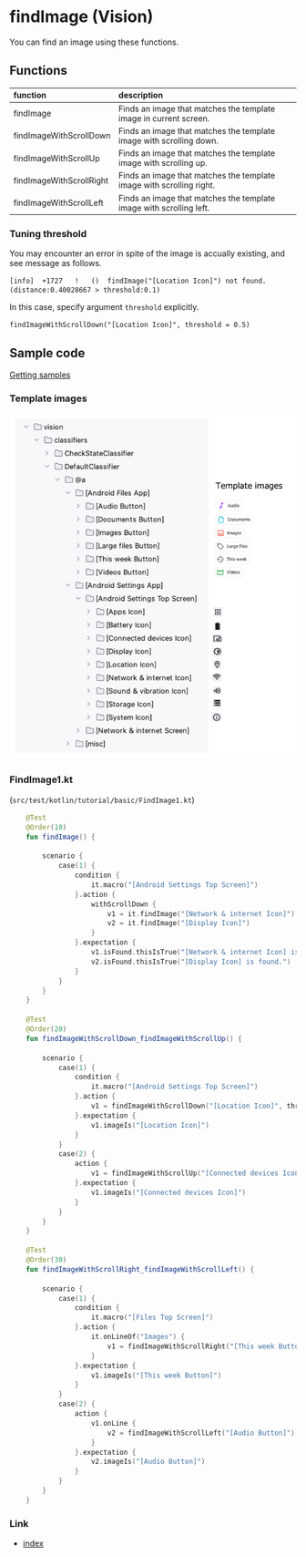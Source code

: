 # findImage (Vision)

You can find an image using these functions.

## Functions

| function                 | description                                                          |
|:-------------------------|:---------------------------------------------------------------------|
| findImage                | Finds an image that matches the template image in current screen.    |
| findImageWithScrollDown  | Finds an image that matches the template image with scrolling down.  |
| findImageWithScrollUp    | Finds an image that matches the template image with scrolling up.    |
| findImageWithScrollRight | Finds an image that matches the template image with scrolling right. |
| findImageWithScrollLeft  | Finds an image that matches the template image with scrolling left.  |

### Tuning threshold

You may encounter an error in spite of the image is accually existing,
and see message as follows.

```
[info]	+1727	!	()	findImage("[Location Icon]") not found. (distance:0.40028667 > threshold:0.1)
```

In this case, specify argument `threshold` explicitly.

```
findImageWithScrollDown("[Location Icon]", threshold = 0.5)
```

## Sample code

[Getting samples](../../getting_samples.md)

### Template images

![](_images/template_images.png)

### FindImage1.kt

(`src/test/kotlin/tutorial/basic/FindImage1.kt`)

```kotlin
    @Test
    @Order(10)
    fun findImage() {

        scenario {
            case(1) {
                condition {
                    it.macro("[Android Settings Top Screen]")
                }.action {
                    withScrollDown {
                        v1 = it.findImage("[Network & internet Icon]")
                        v2 = it.findImage("[Display Icon]")
                    }
                }.expectation {
                    v1.isFound.thisIsTrue("[Network & internet Icon] is found.")
                    v2.isFound.thisIsTrue("[Display Icon] is found.")
                }
            }
        }
    }

    @Test
    @Order(20)
    fun findImageWithScrollDown_findImageWithScrollUp() {

        scenario {
            case(1) {
                condition {
                    it.macro("[Android Settings Top Screen]")
                }.action {
                    v1 = findImageWithScrollDown("[Location Icon]", threshold = 0.5)
                }.expectation {
                    v1.imageIs("[Location Icon]")
                }
            }
            case(2) {
                action {
                    v1 = findImageWithScrollUp("[Connected devices Icon]")
                }.expectation {
                    v1.imageIs("[Connected devices Icon]")
                }
            }
        }
    }

    @Test
    @Order(30)
    fun findImageWithScrollRight_findImageWithScrollLeft() {

        scenario {
            case(1) {
                condition {
                    it.macro("[Files Top Screen]")
                }.action {
                    it.onLineOf("Images") {
                        v1 = findImageWithScrollRight("[This week Button]")
                    }
                }.expectation {
                    v1.imageIs("[This week Button]")
                }
            }
            case(2) {
                action {
                    v1.onLine {
                        v2 = findImageWithScrollLeft("[Audio Button]")
                    }
                }.expectation {
                    v2.imageIs("[Audio Button]")
                }
            }
        }
    }
```

### Link

- [index](../../../../index.md)
